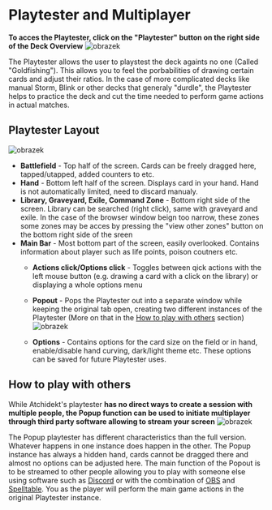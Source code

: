 # Playtester and Multiplayer

**To acces the Playtester, click on the "Playtester" button on the right side of the Deck Overview**
![obrazek](https://github.com/user-attachments/assets/b7d0fc90-48e2-4539-936f-dad543e96672)


The Playtester allows the user to playstest the deck againts no one (Called "Goldfishing"). This allows you to feel the porbabilities of drawing certain cards and adjust their ratios.
In the case of more complicated decks like manual Storm, Blink or other decks that generaly "durdle", the Playtester helps to practice the deck and cut the time needed to perform game actions in actual matches.

## Playtester Layout
![obrazek](https://github.com/user-attachments/assets/73c7154e-d750-4485-bf2d-5548edbf8b44)

- **Battlefield** - Top half of the screen. Cards can be freely dragged here, tapped/utapped, added counters to etc.
- **Hand** - Bottom left half of the screen. Displays card in your hand. Hand is not automatically limited, need to discard manualy.
- **Library, Graveyard, Exile, Command Zone** - Bottom right side of the screen. Library can be searched (right click), same with graveyard and exile. In the case of the browser window beign too narrow, these zones some zones may be acces by pressing the "view other zones" button on the bottom right side of the sreen
- **Main Bar** - Most bottom part of the screen, easily overlooked. Contains information about player such as life points, poison coutners etc.
    - **Actions click/Options click** - Toggles between qick actions with the left mouse button (e.g. drawing a card with a click on the library) or displaying a whole options menu
    - **Popout** - Pops the Playtester out into a separate window while keeping the original tab open, creating two different instances of the Playtester (More on that in the [How to play with others](#how-to-play-with-others) section)
![obrazek](https://github.com/user-attachments/assets/88fafaf7-8526-4a46-91b8-9874b3381f2c)

    - **Options** - Contains options for the card size on the field or in hand, enable/disable hand curving, dark/light theme etc. These options can be saved for future Playtester uses.
 
## How to play with others

While Atchidekt's playtester **has no direct ways to create a session with multiple people, the Popup function can be used to initiate multiplayer through third party software allowing to stream your screen**
![obrazek](https://github.com/user-attachments/assets/e695bd61-e0e1-4b14-905d-3fa496628e42)


The Popup playtester has different characteristics than the full version. Whatever happens in one instance does happen in the other. The Popup instance has always a hidden hand, cards cannot be dragged there and almost no options can be adjusted here.
The main function of the Popout is to be streamed to other people allowing you to play with someone else using software such as [Discord](https://discord.com/) or with the combination of [OBS](https://obsproject.com/) and [Spelltable](https://spelltable.wizards.com/).
You as the player will perform the main game actions in the original Playtester instance.
